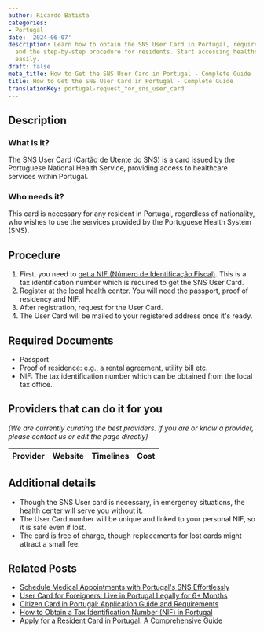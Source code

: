 ```yaml
---
author: Ricardo Batista
categories:
- Portugal
date: '2024-06-07'
description: Learn how to obtain the SNS User Card in Portugal, required documents,
  and the step-by-step procedure for residents. Start accessing healthcare services
  easily.
draft: false
meta_title: How to Get the SNS User Card in Portugal - Complete Guide
title: How to Get the SNS User Card in Portugal - Complete Guide
translationKey: portugal-request_for_sns_user_card
---
```


## Description
### What is it?
The SNS User Card (Cartão de Utente do SNS) is a card issued by the Portuguese National Health Service, providing access to healthcare services within Portugal.

### Who needs it?
This card is necessary for any resident in Portugal, regardless of nationality, who wishes to use the services provided by the Portuguese Health System (SNS).

## Procedure
1. First, you need to [get a NIF (Número de Identificação Fiscal)](https://tramitit.com/guides/portugal/request_for_tax_identification_number_nif/). This is a tax identification number which is required to get the SNS User Card.
2. Register at the local health center. You will need the passport, proof of residency and NIF.
3. After registration, request for the User Card.
4. The User Card will be mailed to your registered address once it's ready.

## Required Documents
- Passport
- Proof of residence: e.g., a rental agreement, utility bill etc.
- NIF: The tax identification number which can be obtained from the local tax office.

## Providers that can do it for you

_(We are currently curating the best providers. If you are or know a provider, please contact us or edit the page directly)_

| Provider        |     Website     |     Timelines    |       Cost      |
| :-------------: | :-------------: |  :-------------: | :-------------: |

## Additional details
- Though the SNS User card is necessary, in emergency situations, the health center will serve you without it.
- The User Card number will be unique and linked to your personal NIF, so it is safe even if lost.
- The card is free of charge, though replacements for lost cards might attract a small fee.


## Related Posts

- [Schedule Medical Appointments with Portugal's SNS Effortlessly](https://tramitit.com/guides/portugal/request_for_medical_appointment_at_sns/)
- [User Card for Foreigners: Live in Portugal Legally for 6+ Months](https://tramitit.com/guides/portugal/request_for_user_card_for_foreigners/)
- [Citizen Card in Portugal: Application Guide and Requirements](https://tramitit.com/guides/portugal/request_for_citizen_card/)
- [How to Obtain a Tax Identification Number (NIF) in Portugal](https://tramitit.com/guides/portugal/request_for_tax_identification_number_nif/)
- [Apply for a Resident Card in Portugal: A Comprehensive Guide](https://tramitit.com/guides/portugal/request_for_resident_card_for_foreign_citizens/)